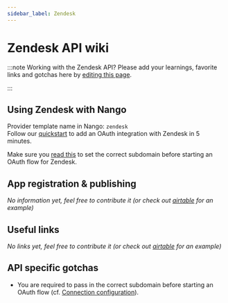 ```yaml
---
sidebar_label: Zendesk
---
```


# Zendesk API wiki

:::note Working with the Zendesk API?
Please add your learnings, favorite links and gotchas here by [editing this page](https://github.com/nangohq/nango/tree/master/docs/docs/providers/zendesk.md).

:::

## Using Zendesk with Nango

Provider template name in Nango: `zendesk`  
Follow our [quickstart](../quickstart.md) to add an OAuth integration with Zendesk in 5 minutes.

Make sure you [read this](../nango-auth/frontend-sdk.md#connection-config) to set the correct subdomain before starting an OAuth flow for Zendesk.

## App registration & publishing

_No information yet, feel free to contribute it (or check out [airtable](airtable.md) for an example)_

## Useful links

_No links yet, feel free to contribute it (or check out [airtable](airtable.md) for an example)_

## API specific gotchas

-   You are required to pass in the correct subdomain before starting an OAuth flow (cf. [Connection configuration](../nango-auth/frontend-sdk.md#connection-config)).
